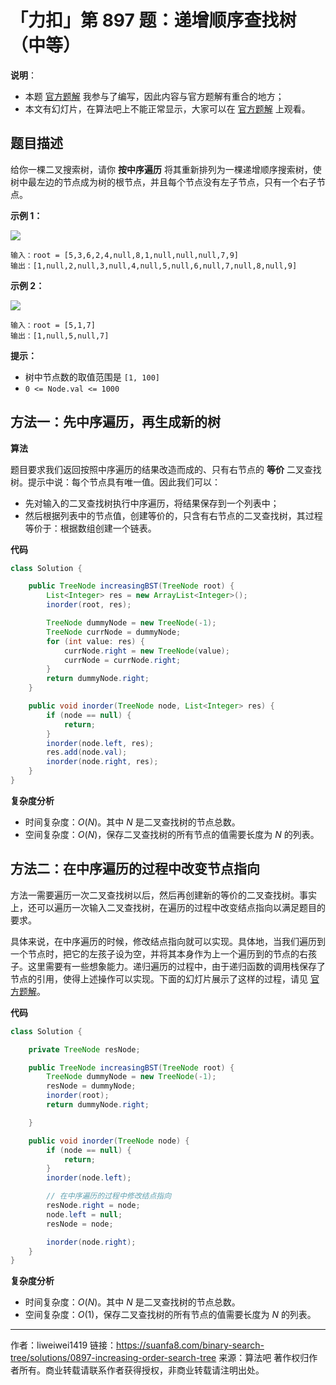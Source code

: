 # 「力扣」第 897 题：递增顺序查找树（中等）

**说明**：

- 本题 [官方题解](https://leetcode.cn/problems/increasing-order-search-tree/solution/di-zeng-shun-xu-cha-zhao-shu-by-leetcode-dfrr/) 我参与了编写，因此内容与官方题解有重合的地方；
- 本文有幻灯片，在算法吧上不能正常显示，大家可以在 [官方题解](https://leetcode.cn/problems/increasing-order-search-tree/solution/di-zeng-shun-xu-cha-zhao-shu-by-leetcode-dfrr/) 上观看。

## 题目描述

给你一棵二叉搜索树，请你 **按中序遍历** 将其重新排列为一棵递增顺序搜索树，使树中最左边的节点成为树的根节点，并且每个节点没有左子节点，只有一个右子节点。

**示例 1：**

![](https://suanfa8-1252206550.cos.ap-shanghai.myqcloud.com/suanfa8/202305262213464.jpeg)

```
输入：root = [5,3,6,2,4,null,8,1,null,null,null,7,9]
输出：[1,null,2,null,3,null,4,null,5,null,6,null,7,null,8,null,9]
```

**示例 2：**

![](https://suanfa8-1252206550.cos.ap-shanghai.myqcloud.com/suanfa8/202305262214996.jpeg)

```
输入：root = [5,1,7]
输出：[1,null,5,null,7]
```

**提示：**

- 树中节点数的取值范围是 `[1, 100]`
- `0 <= Node.val <= 1000`

## 方法一：先中序遍历，再生成新的树

**算法**

题目要求我们返回按照中序遍历的结果改造而成的、只有右节点的 **等价** 二叉查找树。提示中说：每个节点具有唯一值。因此我们可以：

- 先对输入的二叉查找树执行中序遍历，将结果保存到一个列表中；
- 然后根据列表中的节点值，创建等价的，只含有右节点的二叉查找树，其过程等价于：根据数组创建一个链表。

**代码**

```Java []
class Solution {

    public TreeNode increasingBST(TreeNode root) {
        List<Integer> res = new ArrayList<Integer>();
        inorder(root, res);

        TreeNode dummyNode = new TreeNode(-1);
        TreeNode currNode = dummyNode;
        for (int value: res) {
            currNode.right = new TreeNode(value);
            currNode = currNode.right;
        }
        return dummyNode.right;
    }

    public void inorder(TreeNode node, List<Integer> res) {
        if (node == null) {
            return;
        }
        inorder(node.left, res);
        res.add(node.val);
        inorder(node.right, res);
    }
}
```

**复杂度分析**

- 时间复杂度：$O(N)$。其中 $N$ 是二叉查找树的节点总数。
- 空间复杂度：$O(N)$，保存二叉查找树的所有节点的值需要长度为 $N$ 的列表。

## 方法二：在中序遍历的过程中改变节点指向

方法一需要遍历一次二叉查找树以后，然后再创建新的等价的二叉查找树。事实上，还可以遍历一次输入二叉查找树，在遍历的过程中改变结点指向以满足题目的要求。

具体来说，在中序遍历的时候，修改结点指向就可以实现。具体地，当我们遍历到一个节点时，把它的左孩子设为空，并将其本身作为上一个遍历到的节点的右孩子。这里需要有一些想象能力。递归遍历的过程中，由于递归函数的调用栈保存了节点的引用，使得上述操作可以实现。下面的幻灯片展示了这样的过程，请见 [官方题解](https://leetcode.cn/problems/increasing-order-search-tree/solution/di-zeng-shun-xu-cha-zhao-shu-by-leetcode-dfrr/)。

**代码**

```Java []
class Solution {

    private TreeNode resNode;

    public TreeNode increasingBST(TreeNode root) {
        TreeNode dummyNode = new TreeNode(-1);
        resNode = dummyNode;
        inorder(root);
        return dummyNode.right;

    }

    public void inorder(TreeNode node) {
        if (node == null) {
            return;
        }
        inorder(node.left);

        // 在中序遍历的过程中修改结点指向
        resNode.right = node;
        node.left = null;
        resNode = node;

        inorder(node.right);
    }
}
```

**复杂度分析**

- 时间复杂度：$O(N)$。其中 $N$ 是二叉查找树的节点总数。
- 空间复杂度：$O(1)$，保存二叉查找树的所有节点的值需要长度为 $N$ 的列表。


---

作者：liweiwei1419
链接：https://suanfa8.com/binary-search-tree/solutions/0897-increasing-order-search-tree
来源：算法吧
著作权归作者所有。商业转载请联系作者获得授权，非商业转载请注明出处。